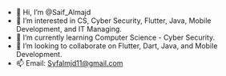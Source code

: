 - 👋 Hi, I’m @Saif_Almajd
- 👀 I’m interested in CS, Cyber Security, Flutter, Java, Mobile Development, and IT Managing. 
- 🌱 I’m currently learning Computer Science - Cyber Security.
- 💞️ I’m looking to collaborate on Flutter, Dart, Java, and Mobile Development.
- 📫 Email: Syfalmjd11@gmail.com 

<!---
Syf-Almjd/Syf-Almjd is a ✨ special ✨ repository because its `README.md` (this file) appears on your GitHub profile.
You can click the Preview link to take a look at your changes.
--->
